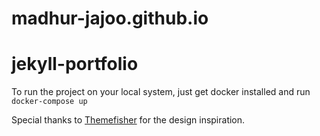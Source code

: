 # madhur-jajoo.github.io
# jekyll-portfolio

To run the project on your local system, just get docker installed and run ```docker-compose up```

Special thanks to [Themefisher](https://github.com/themefisher/kross-jekyll) for the design inspiration.

